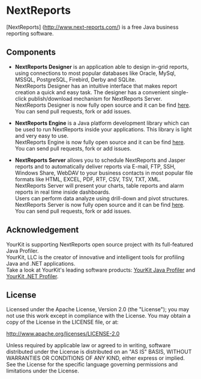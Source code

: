 NextReports
===================
[NextReports] (http://www.next-reports.com/) is a free Java business reporting software.

Components
-------------------
- **NextReports Designer** is an application able to design in-grid reports, using connections to most popular databases like Oracle, MySql, MSSQL, PostgreSQL, Firebird, Derby and SQLite.  
NextReports Designer has an intuitive interface that makes report creation a quick and easy task. The designer has a convenient single-click publish/download mechanism for NextReports Server.   
NextReports Designer is now fully open source and it can be find [here](https://github.com/nextreports/nextreports-designer). You can send pull requests, fork or add issues.

- **NextReports Engine** is a Java platform development library which can be used to run NextReports inside your applications.
This library is light and very easy to use.  
NextReports Engine is now fully open source and it can be find [here](https://github.com/nextreports/nextreports-engine). You can send pull requests, fork or add issues.

- **NextReports Server** allows you to schedule NextReports and Jasper reports and to automatically deliver reports via E-mail, FTP, SSH, Windows Share, WebDAV to your business contacts in most popular file formats like HTML, EXCEL, PDF, RTF, CSV, TSV, TXT, XML.   
NextReports Server will present your charts, table reports and alarm reports in real time inside dashboards.   
Users can perform data analyze using drill-down and pivot structures.  
NextReports Server is now fully open source and it can be find [here](https://github.com/nextreports/nextreports-server). You can send pull requests, fork or add issues.

Acknowledgement
--------------
YourKit is supporting NextReports open source project with its full-featured Java Profiler.   
YourKit, LLC is the creator of innovative and intelligent tools for profiling Java and .NET applications.    
Take a look at YourKit's leading software products: 
<a href="http://www.yourkit.com/java/profiler/index.jsp">YourKit Java Profiler</a> and
<a href="http://www.yourkit.com/.net/profiler/index.jsp">YourKit .NET Profiler</a>.

License
--------------
Licensed under the Apache License, Version 2.0 (the "License"); you may not use this work except in compliance with
the License. You may obtain a copy of the License in the LICENSE file, or at:
 
http://www.apache.org/licenses/LICENSE-2.0
 
Unless required by applicable law or agreed to in writing, software distributed under the License is distributed on
an "AS IS" BASIS, WITHOUT WARRANTIES OR CONDITIONS OF ANY KIND, either express or implied. See the License for the
specific language governing permissions and limitations under the License.
